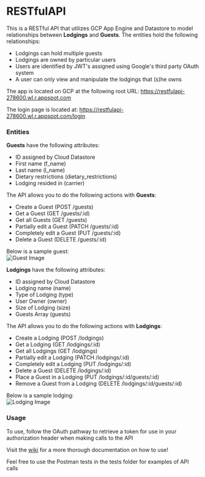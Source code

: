 # RESTfulAPI
This is a RESTful API that utilizes GCP App Engine and Datastore to model relationships between __Lodgings__ and __Guests__. 
The entities hold the following relationships:
* Lodgings can hold multiple guests 
* Lodgings are owned by particular users
* Users are identified by JWT's assigned using Google's third party OAuth system
* A user can only view and manipulate the lodgings that (s)he owns 

The app is located on GCP at the following root URL: https://restfulapi-278600.wl.r.appspot.com

The login page is located at: https://restfulapi-278600.wl.r.appspot.com/login
### Entities
__Guests__ have the following attributes:
* ID assigned by Cloud Datastore
* First name (f_name)
* Last name (l_name)
* Dietary restrictions (dietary_restrictions)
* Lodging resided in (carrier)  

The API allows you to do the following actions with __Guests__:  
* Create a Guest (POST /guests)
* Get a Guest (GET /guests/:id)
* Get all Guests (GET /guests)  
* Partially edit a Guest (PATCH /guests/:id)  
* Completely edit a Guest (PUT /guests/:id)    
* Delete a Guest  (DELETE /guests/:id)  

Below is a sample guest:    
![Guest Image](https://imgur.com/f1bZZZA.png)  

__Lodgings__ have the following attributes:
* ID assigned by Cloud Datastore  
* Lodging name (name)  
* Type of Lodging (type)
* User Owner (owner)
* Size of Lodging (size)  
* Guests Array (guests)  

The API allows you to do the following actions with __Lodgings__:  
* Create a Lodging (POST /lodgings)
* Get a Lodging (GET /lodgings/:id)
* Get all Lodgings (GET /lodgings)  
* Partially edit a Lodging (PATCH /lodgings/:id)  
* Completely edit a Lodging (PUT /lodgings/:id)    
* Delete a Guest (DELETE /lodgings/:id)
* Place a Guest in a Lodging (PUT /lodgings/:id/guests/:id)
* Remove a Guest from a Lodging (DELETE /lodgings/:id/guests/:id)

Below is a sample lodging:  
![Lodging Image](https://imgur.com/ob5N0UJ.png)

### Usage
To use, follow the OAuth pathway to retrieve a token for use in your authorization header when making calls to the API

Visit the [wiki](https://github.com/bethelju/RESTfulAPI/wiki) for a more thorough documentation on how to use!

Feel free to use the Postman tests in the tests folder for examples of API calls
